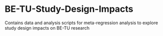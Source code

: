 # BE-TU-Study-Design-Impacts
Contains data and analysis scripts for meta-regression analysis to explore study design impacts on BE-TU research
